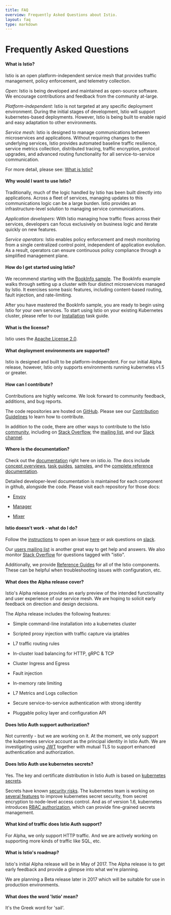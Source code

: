 ```yaml
---
title: FAQ
overview: Frequently Asked Questions about Istio.
layout: faq
type: markdown
---
```


# Frequently Asked Questions

#### What is Istio?

Istio is an open platform-independent service mesh that provides traffic management, policy enforcement, and telemetry collection.

*Open*: Istio is being developed and maintained as open-source software. We encourage contributions and feedback from the community at-large.

*Platform-independent*: Istio is not targeted at any specific deployment environment. During the initial stages of development, Istio will support kubernetes-based deployments. However, Istio is being built to enable rapid and easy adaptation to other environments.

*Service mesh*: Istio is designed to manage communications between microservices and applications. Without requiring changes to the underlying services, Istio provides automated baseline traffic resilience, service metrics collection, distributed tracing, traffic encryption, protocol upgrades, and advanced routing functionality for all service-to-service communication.

For more detail, please see: [What is Istio?](/docs/concepts/what-is-istio/)

#### Why would I want to use Istio?

Traditionally, much of the logic handled by Istio has been built directly into applications. Across a fleet of services, managing updates to this communications logic can be a large burden. Istio provides an infrastructure-level solution to managing service communications.

*Application developers*: With Istio managing how traffic flows across their services, developers can focus exclusively on business logic and iterate quickly on new features.

*Service operators*: Istio enables policy enforcement and mesh monitoring from a single centralized control point, independent of application evolution. As a result, operators can ensure continuous policy compliance through a simplified management plane.

#### How do I get started using Istio?

We recommend starting with the [BookInfo sample](/docs/samples/bookinfo.html). The BookInfo example walks through setting up a cluster with four distinct microservices managed by Istio. It exercises some basic features, including content-based routing, fault injection, and rate-limiting.

After you have mastered the BookInfo sample, you are ready to begin using Istio for your own services. To start using Istio on your existing Kubernetes cluster, please refer to our [Installation](/docs/tasks/istio-installation.html) task guide.

#### What is the license?

Istio uses the [Apache License 2.0](https://www.apache.org/licenses/LICENSE-2.0.html).

#### What deployment environments are supported?

Istio is designed and built to be platform-independent. For our initial Alpha release, however, Istio only supports environments running kubernetes v1.5 or greater. 

#### How can I contribute?

Contributions are highly welcome. We look forward to community feedback, additions, and bug reports.

The code repositories are hosted on [GitHub](https://github.com/istio). Please see our [Contribution Guidelines](https://github.com/istio/istio/blob/master/CONTRIBUTING.md) to learn how to contribute.

In addition to the code, there are other ways to contribute to the Istio [community](/community/), including on [Stack Overflow](https://stackoverflow.com/questions/tagged/istio), the [mailing list](https://groups.google.com/forum/#!forum/istio-users), and our [Slack channel](https://istio-dev.slack.com/).

#### Where is the documentation?

Check out the [documentation](/docs/) right here on istio.io. The docs include [concept overviews](/docs/concepts/), [task guides](/docs/tasks/), [samples](/docs/samples/), and the [complete reference documentation](/docs/reference/).

Detailed developer-level documentation is maintained for each component in github, alongside the code. Please visit each repository for those docs:

*   [Envoy](https://lyft.github.io/envoy/docs/)

*   [Manager](https://github.com/istio/manager/tree/master/doc)

*   [Mixer](https://github.com/istio/mixer/tree/master/doc)

#### Istio doesn't work - what do I do?

Follow the [instructions](https://github.com/istio/istio/blob/master/CONTRIBUTING.md#issues) to open an issue [here](https://github.com/istio/istio/issues/new) or ask questions on [slack](https://istio-dev.slack.com/messages/C524NCGR1/).

Our [users mailing list](https://groups.google.com/forum/#!forum/istio-users) is another great way to get help and answers. We also monitor [Stack Overflow](https://stackoverflow.com/questions/tagged/istio) for questions tagged with "istio".

Additionally, we provide [Reference Guides](/docs/reference/) for all of the Istio components. These can be helpful when troubleshooting issues with configuration, etc.

#### What does the Alpha release cover?

Istio's Alpha release provides an early preview of the intended functionality and user experience of our service mesh. We are hoping to solicit 
early feedback on direction and design decisions.

The Alpha release includes the following features:

*   Simple command-line installation into a kubernetes cluster

*   Scripted proxy injection with traffic capture via iptables

*   L7 traffic routing rules

*   In-cluster load balancing for HTTP, gRPC & TCP

*   Cluster Ingress and Egress

*   Fault injection

*   In-memory rate limiting

*   L7 Metrics and Logs collection

*   Secure service-to-service authentication with strong identity

*   Pluggable policy layer and configuration API

#### Does Istio Auth support authorization?

Not currently - but we are working on it. At the moment, we only support the kubernetes service account as the principal identity in Istio Auth. We are investigating using [JWT](https://jwt.io/) together with mutual TLS to support enhanced authentication and authorization.

#### Does Istio Auth use kubernetes secrets?

Yes. The key and certificate distribution in Istio Auth is based on [kubernetes secrets](https://kubernetes.io/docs/concepts/configuration/secret/).

Secrets have known [security risks](https://kubernetes.io/docs/concepts/configuration/secret/#risks). The kubernetes team is working on [several features](https://docs.google.com/document/d/1T2y-9geg9EfHHtCDYTXptCa-F4kQ0RyiH-c_M1SyD0s) to improve kubernetes secret security, from secret encryption to node-level access control. And as of version 1.6, kubernetes introduces [RBAC authorization](https://kubernetes.io/docs/admin/authorization/rbac/), which can provide fine-grained secrets management.

#### What kind of traffic does Istio Auth support?

For Alpha, we only support HTTP traffic. And we are actively working on supporting more kinds of traffic like SQL, etc.

#### What is Istio's roadmap?

Istio's initial Alpha release will be in May of 2017. The Alpha release is to get early feedback and provide a glimpse into what we're planning.

We are planning a Beta release later in 2017 which will be suitable for use in production environments.

#### What does the word 'Istio' mean?

It's the Greek word for 'sail'.
